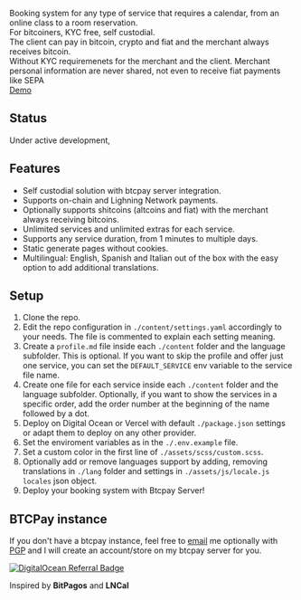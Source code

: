Booking system for any type of service that requires a calendar, from an online class to a room reservation.  
For bitcoiners, KYC free, self custodial.  
The client can pay in bitcoin, crypto and fiat and the merchant always receives bitcoin.  
Without KYC requiremenets for the merchant and the client. Merchant personal information are never shared, not even to receive fiat payments like SEPA  
[Demo](booking.learntheropes.xyz)

## Status
Under active development,

## Features
- Self custodial solution with btcpay server integration.  
- Supports on-chain and Lighning Network payments. 
- Optionally supports shitcoins (altcoins and fiat) with the merchant always receiving bitcoins.  
- Unlimited services and unlimited extras for each service.  
- Supports any service duration, from 1 minutes to multiple days.  
- Static generate pages without cookies.   
- Multilingual: English, Spanish and Italian out of the box with the easy option to add additional translations.   

## Setup
1. Clone the repo.  
2. Edit the repo configuration in `./content/settings.yaml` accordingly to your needs. The file is commented to explain each setting meaning. 
3. Create a `profile.md` file inside each `./content` folder and the language subfolder. This is optional. If you want to skip the profile and offer just one service, you can set the `DEFAULT_SERVICE` env variable to the service file name.
4. Create one file for each service inside each `./content` folder and the language subfolder. Optionally, if you want to show the services in a specific order, add the order number at the beginning of the name followed by a dot.  
5. Deploy on Digital Ocean or Vercel with default `./package.json` settings or adapt them to deploy on any other provider.  
6. Set the enviroment variables as in the `./.env.example` file.  
7. Set a custom color in the first line of `./assets/scss/custom.scss`.  
8. Optionally add or remove languages support by adding, removing translations in `./lang` folder and settings in `./assets/js/locale.js` `locales` json object. 
9. Deploy your booking system with Btcpay Server!  

## BTCPay instance
If you don't have a btcpay instance, feel free to [email](mailto:giovanni@learntheropes.xyz) me optionally with [PGP](https://keys.openpgp.org/vks/v1/by-fingerprint/5BA78A510CDA44132BDC51FA58C798100FF8A743) and I will create an account/store on my btcpay server for you.

[![DigitalOcean Referral Badge](https://web-platforms.sfo2.digitaloceanspaces.com/WWW/Badge%202.svg)](https://www.digitalocean.com/?refcode=1930033771d7&utm_campaign=Referral_Invite&utm_medium=Referral_Program&utm_source=badge)

Inspired by **BitPagos** and **LNCal**
